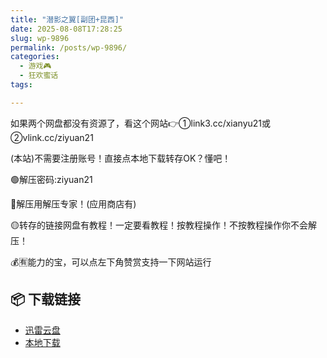 ```yaml
---
title: "潜影之翼[副团+昆西]"
date: 2025-08-08T17:28:25
slug: wp-9896
permalink: /posts/wp-9896/
categories:
  - 游戏🎮
  - 狂欢蜜话
tags:

---
```


如果两个网盘都没有资源了，看这个网站👉①link3.cc/xianyu21或②vlink.cc/ziyuan21

(本站)不需要注册账号！直接点本地下载转存OK？懂吧！

🟢解压密码:ziyuan21

🔵解压用解压专家！(应用商店有)

🟡转存的链接网盘有教程！一定要看教程！按教程操作！不按教程操作你不会解压！

💰🈶能力的宝，可以点左下角赞赏支持一下网站运行

## 📦 下载链接
- [迅雷云盘](https://blziyuan21.com/pay-download/9896?key=d980e0adee&down_id=0)
- [本地下载](https://blziyuan21.com/pay-download/9896?key=d980e0adee&down_id=1)

